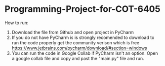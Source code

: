 # Programming-Project-for-COT-6405

How to run:
1. Download the file from Github and open project in PyCharm
2. If you do not have PyCharm is is strongly recomended to download to run the code properly get the community verison which is free https://www.jetbrains.com/pycharm/download/#section=windows
3. You can run the code in Google Collab if PyCharm isn't an option. Open a google collab file and copy and past the "main.py" file and run.
